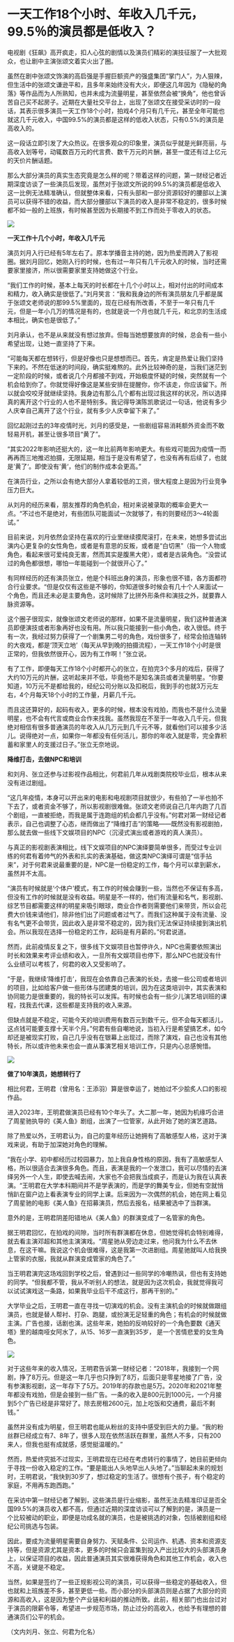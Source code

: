# 一天工作18个小时、年收入几千元，99.5％的演员都是低收入？

电视剧《狂飙》高开疯走，扣人心弦的剧情以及演员们精彩的演技征服了一大批观众，也让剧中主演张颂文着实火出了圈。

虽然在剧中张颂文饰演的高启强是手握巨额资产的强盛集团“掌门人”，为人狠辣，但生活中的张颂文谦逊平和，且多年来始终没有大火，即便这几年因为《隐秘的角落》等作品而为人所熟知，也并未成为流量明星，甚至依然会被“换角”，他也曾诉苦自己买不起房子。近期在大量社交平台上，出现了张颂文在接受采访时的一段话，其表示很多演员一天工作18个小时，拍戏4个月只有几千元，甚至全年可能也就这几千元收入，中国99.5%的演员都是这样的低收入状态，只有0.5%的演员是高收入的。

这一段话立即引发了大众热议。在很多观众的印象里，演员似乎就是光鲜亮丽，与高收入划等号，动辄数百万元的代言费、数千万元的片酬，甚至一度还有过上亿元的天价片酬话题。

那么大部分演员的真实生态究竟是怎么样的呢？带着这样的问题，第一财经记者近期深度访谈了一些演员后发现，虽然对于张颂文所说的99.5%的演员都是低收入这一比例无法精准确认，但就整体来看，只有头部和一部分资源较好的腰部以上演员可以获得不错的收益，而大部分腰部以下演员的收入是非常不稳定的，很多时候都不如一般的上班族，有时候甚至因为长期接不到工作而处于零收入的状态。

![](https://inews.gtimg.com/newsapp_bt/0/15658996337/1000)

**一天工作十几个小时，年收入几千元**

演员刘月入行已经有5年左右了。原本学播音主持的她，因为热爱而跨入了影视圈。据刘月回忆，她刚入行的时候，也有过一年只有几千元收入的时候，当时还需要家里接济，所以很需要家里支持她做这个行业。

“我们工作的时候，基本上每天的时长都在十几个小时以上，相对付出的时间成本和精力，收入确实是很低了。”刘月笑言：“我和我身边的所有演员朋友几乎都是属于张颂文老师说的那99.5%里面的，现在已经有所改善，不至于一年只有几千元，但是一年小几万的情况是有的，也就是说一个月也就几千元，和北京的生活成本相比，确实也是很低了。”

刘月承认，也不是从来就没有想过放弃。但每当她想要放弃的时候，总会有一些小希望出现，让她一直坚持了下来。

“可能每天都在想转行，但是好像也只是想想而已。首先，肯定是热爱让我们坚持下来的。不然在低迷的时间段，确实挺难熬的。此外比较神奇的是，当我们迷茫到一定阶段的时候，或者说几个月都接不到戏，开始极度怀疑的时候，突然就有一个机会给到你了。你就觉得好像这是某些安排在提醒你，你不该走，你应该留下。所以就会咬咬牙就继续坚持。我身边有那么几个都有出现过我这样的状况，所以选择真的离开这个行业的人也不是特别多。我记得导演陈凯歌说过一句话，他说有多少人庆幸自己离开了这个行业，就有多少人庆幸留下来了。”

回忆起刚过去的3年疫情时光，刘月的感受是，一些剧组容易消耗额外资金而不敢轻易开机，甚至让很多项目“黄了”。

“其实2022年影响还挺大的，这一年比前两年影响更大。有些戏可能因为疫情一而再再而三地推迟拍摄，无限延期，相当于是没有希望了，也没有再有后续了，也就是’黄了‘。即使没有’黄‘，他们的制作成本会更高。”

在演员行业，之所以会有绝大部分人拿着较低的工资，很大程度上是因为行业竞争压力巨大。

从刘月的经历来看，朋友推荐的角色机会，相对来说被录取的概率会更大一点。“不过也不是绝对，有些团队可能面试一次就够了，有的则要经历3～4轮面试。”

目前来说，刘月依然会坚持在喜欢的行业里继续摸爬滚打，在未来，她想多尝试出演内心更复杂的女性角色，或者是有意思的反叛，或者是“白切黑”（指一个人物或角色，看起来很可爱纯良无害，然而其实是腹黑大佬），或者是古装角色。“没尝试过的角色都很想，哪怕一年能碰到一个就很开心了。”

有同样经历的还有演员张立，他是个科班出身的演员，形象也很不错，各方面都符合行业要求。“但是仅仅有这些是不够的，你知道很多时候会有几十个人来面试一个角色，而且还未必是主要角色，这时候除了比拼外形条件和演技之外，就要靠人脉资源等。

这个圈子很现实，就像张颂文老师说的那样，如果不是流量明星，我们这种普通演员即便演技或者形象再好也没有用。所以我只能接到一些小角色，收入很低。终于有一次，我经过努力获得了一个剧集男二号的角色，戏份很多了，经常会拍连轴转的大夜戏，都是‘顶天立地’（每天从早到晚的拍摄流程），一天工作18个小时是很正常的，但我依然很开心，因为有工作啊！”张立说。

有了工作，即便每天工作18个小时都开心的张立，在拍完3个多月的戏后，获得了大约10万元的片酬，这听起来并不低，毕竟他不是知名演员或者流量明星。“你要知道，10万元不是都给我的，经纪公司分账以及扣税后，我到手的也就3万元左右，4个月每天18个小时的工作量，月薪几千元。

而且这还算好的，起码有收入，更多的时候，根本没有戏拍，而我也不是什么流量明星，也不会有代言或商业合作来找我。虽然我现在不至于一年收入几千元，但我绝对相信有很多普通演员的年收入从几万元到几千元不等，就看他们可以接多少活儿。说得绝对一点，如果你一年都没有任何活儿，那你的年收入就是零，完全靠积蓄和家里人的支援过日子。”张立无奈地说。

**降维打击，去做NPC和培训**

和刘月、张立还参与过影视作品相比，何君前几年从戏剧类院校毕业后，根本从来没有进过剧组。

“这几年疫情，本身可以开出来的电影和电视剧项目就很少，有些拍了一半也拍不下去了，或者资金不够了，所以影视剧很难做。张颂文老师说自己几年内跑了几百个剧组，一直被拒绝，而我是属于连跑组的机会都几乎没有。”何君对第一财经记者表示，自己也调整了心态，继而做出了“降维打击”的策略——既然没有影视剧拍，那么就去做一些线下文娱项目的NPC（沉浸式演出或者游戏的真人演员）。

与真正的影视剧表演相比，线下文娱项目的NPC演绎要简单很多，而受过专业训练的何君有着帅气的外表和扎实的表演基础，做这类NPC演绎可谓是“信手拈来”，对于何君来说最重要的是，NPC是一份稳定的工作，每个月可以拿到薪水，虽然并不太高。

“演员有时候就是‘个体户’模式，有工作的时候会赚到一些，当然也不保证有多高，但没有工作的时候就是没有收益。明星是不一样的，他们有流量和名气，影视剧、综艺节目都需要这样的明星来吸引眼球，商业合作者则需要他们来带货，所以会花费大价钱来请他们，除非他们出了问题或者过气了。而我们这种属于没有流量、没有名气更不会带货，因此收入是非常不稳定的，因为我们无法保证持续接到演出机会。所以我现在选择一份稳定的工作，起码是有月薪的。”何君说道。

然而，此前疫情反复之下，很多线下文娱项目也暂停许久，NPC也需要依照演出时长和效果来考评业绩和收入，一旦所有文娱项目也停下，那么NPC也就没有什么业绩可以考核了，何君的收入又受影响了。

“于是，我继续‘降维打击’，我现在会依靠自己表演的长处，去接一些公司或者培训的项目，比如给客户做一些形体与团建类的培训，因为在这类培训中，其实表演和协同能力是很重要的，我的特长可以发挥。有时候也会有一些少儿演艺培训班的课程，找我去代课，这些都是支持我的收入来源。

但缺点就是不稳定，可能今天的培训费用有数百元到数千元，但不会每天都活儿，这点钱可能要支撑十天半个月。”何君有些自嘲地说，当初入行是希望搞艺术，如今却还是被现实打败，自己几乎没有在银幕上出现过，而除了演戏，自己也没有其他特长，所以或许他未来也会一直从事演艺相关培训工作，只是内心总感惋惜。

![](https://inews.gtimg.com/newsapp_bt/0/15658996341/1000)

**做了10年演员，她想转行了**

相比何君，王明君（曾用名：王添羽）算是很幸运了，她拍过不少脍炙人口的影视作品。

进入2023年，王明君做演员已经有10个年头了。大二那一年，她因为机缘巧合进了周星驰执导的《美人鱼》剧组，出演了一位管家，从此开始了她的演艺道路。

除了热爱以外，王明君认为，自己的童年经历让她拥有了高敏感型人格，这对于演戏来说，有助于加深她对角色的理解。

“我在小学、初中都经历过校园暴力，加上我自身性格的原因，我有了高敏感型人格，所以很适合去演很多角色。而且，表演是我的一个发泄口，我可以尽情的去演绎另外一个人生，即使去喊去闹，大家也不会把我当成疯子，而是认为我在认真表演。“王明君在大学本科期间并不是学表演的，而是学的舞美专业，但她有空就悄悄趴在窗户边上看表演专业的同学上课。后来因为一次偶然的机会，她在网上看见了周星驰的电影《美人鱼》在招募演员，然后去报名，结果被选中了当群演。

意外的是，王明君阴差阳错地从《美人鱼》的群演变成了一名管家的角色。

据王明君回忆，在拍戏的间隙，当时所有群演都在休息，但她觉得机会特别难得，就去看主演邓超和其他主演演戏。“周星驰从旁边走过来，他问我为什么不去休息，在这干嘛。我说这个机会很难得，这是我第一次进剧组。周星驰就叫人给我换上管家的衣服，我就从群演变成管家的角色了。”

当王明君演完这场戏回到学校之后，曾遇到过一些同学的冷嘲热讽，但也有支持她的同学。“但我都不管，我从不听别人的想法，就是因为这次机会，我就觉得我可以试试演戏这一条路，如果我毕业后干不成这行，那再干别的。”

大学毕业之后，王明君一直在寻找一切演戏的机会。没有主演机会的时候就做跟组演员，也就是替人帮衬、打杂、跑腿，或扮演无足轻重的角色；有机会的时候就做主演。广告也接，话剧也演。这些年来，她拍的反响较好的一个角色要数《通天塔》里的越南哑女阿水了，从15、16岁一直演到35岁，
是一个苦情悲爱的女生角色。

![](https://inews.gtimg.com/newsapp_bt/0/15658996343/1000)

对于这些年来的收入情况，王明君告诉第一财经记者：“2018年，我接到一个网剧，挣了8万元。但是这一年几乎也只挣到了8万，后面只是零星地接了广告，没有参演影视剧，这一年存下了5万。2019年的存款也是5万。2020年和2021年整年都没有戏拍，但是会接到一些广告。一条的收入是800元到1000元，一个月接到5个广告已经是非常好了。除去房租2600元，加上吃饭和交通费，最后不剩钱。”

虽然并没有成为明星，但王明君也能从粉丝的支持中感受到巨大的力量。“我的粉丝群已经成立有7、8年了，很多人现在依然活跃在群里，虽然人不多，只有200来人，但我也挺有成就感，感觉挺温暖的。”

然而，热爱终究抵不过现实，王明君现在已经在考虑转行的事情了，她目前更倾向于寻找一份收入稳定的工作。“要是能出人头地早出人头地了。”当聊起未来的规划时，王明君说，“我快到30岁了，想过稳定的生活了。很想有个孩子，有个稳定的家庭，不用再东跑西跑。”

在采访中第一财经记者了解到，这些演员是行业缩影，虽然无法去精准印证是否全国99.5%的演员收入都不高，但通过近期的深度访谈可以了解到的是，演员是一个比较被动的职业，即便是功成名就的演员，也是被挑选的对象，包括被剧组和经纪公司挑选与包装。

因此，要成为流量明星需要自身努力、天赋条件、公司运作、机遇、资本和资源支持等，但是资源尤其是资本，更多的时候只会富集到投入产出比较大的头部演员身上，以保证项目的收益，因此普通演员其实很难获得角色和其他工作机会，收入也不高，关键是不稳定。

当然，如果是签约了一些正规影视公司的演员，可以获得一些稳定的基础收入，但也就和上班族差不多，甚至更低一些。而小部分的头部演员则是占据了大部分的资源和高收入，这是因为整个产业链和利益的推动所致。此前，相关部门也出台过对于演员的限薪令等，希望进一步规范市场，防止过分的高收入，也给予有理想的普通演员们公平的机会。

（文内刘月、张立、何君为化名）

